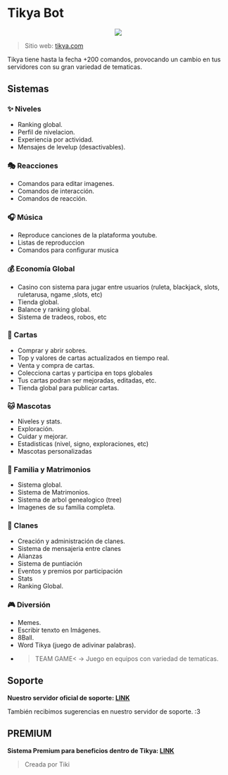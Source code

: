 # Tikya Bot

<p align="center">
    <img src="https://vostory.com/wp-content/uploads/2021/08/Discord-LogoWordmark-Color.png">
</p>

> Sitio web: [tikya.com](https://tikya.netlify.app)  


Tikya tiene hasta la fecha +200 comandos, provocando un cambio en tus servidores con su gran variedad de tematicas.   

## Sistemas

### ✨ Niveles
- Ranking global.  
- Perfil de nivelacion.  
- Experiencia por actividad.  
- Mensajes de levelup (desactivables). 

### 🎭 Reacciones
- Comandos para editar imagenes.
- Comandos de interacción.  
- Comandos de reacción.     

### 🎧 Música
- Reproduce canciones de la plataforma youtube.  
- Listas de reproduccion
- Comandos para configurar musica

### 💰 Economía Global
- Casino con sistema para jugar entre usuarios (ruleta, blackjack, slots, ruletarusa, ngame ,slots, etc)
- Tienda global.  
- Balance y ranking global.  
- Sistema de tradeos, robos, etc

### 💸 Cartas
- Comprar y abrir sobres.  
- Top y valores de cartas actualizados en tiempo real.  
- Venta y compra de cartas.  
- Colecciona cartas y participa en tops globales
- Tus cartas podran ser mejoradas, editadas, etc.  
- Tienda global para publicar cartas.

### 🐱 Mascotas
- Niveles y stats.  
- Exploración.  
- Cuidar y mejorar.   
- Estadisticas (nivel, signo, exploraciones, etc)
- Mascotas personalizadas

### 💍 Familia y Matrimonios
- Sistema global.  
- Sistema de Matrimonios.  
- Sistema de arbol genealogico (tree)
- Imagenes de su familia completa. 

### 🔶 Clanes
- Creación y administración de clanes.  
- Sistema de mensajeria entre clanes
- Alianzas
- Sistema de puntiación
- Eventos y premios por participación
- Stats 
- Ranking Global.  

### 🎮 Diversión
- Memes.   
- Escribir tenxto en Imágenes.   
- 8Ball.   
- Word Tikya (juego de adivinar palabras).
- >TEAM GAME< -> Juego en equipos con variedad de tematicas.

## Soporte
**Nuestro servidor oficial de soporte: [LINK](https://discord.gg/UK26d23BSz)**

También recibimos sugerencias en nuestro servidor de soporte. :3

## PREMIUM
**Sistema Premium para beneficios dentro de Tikya: [LINK](https://www.patreon.com/TkyaProyect)**
> Creada por Tiki
